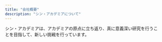 ```yaml
---
title: "会社概要"
description: "シン・アカデミアについて"
---
```


シン・アカデミアは、アカデミアの原点に立ち返り、真に意義深い研究を行うことを目指して、新しい挑戦を行っています。

